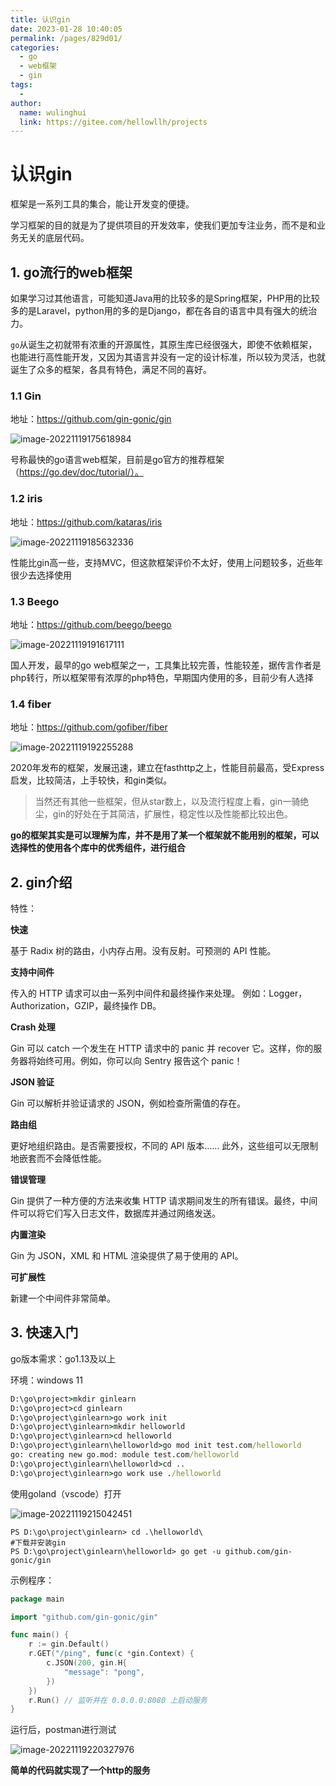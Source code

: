 ```yaml
---
title: 认识gin
date: 2023-01-28 10:40:05
permalink: /pages/829d01/
categories:
  - go
  - web框架
  - gin
tags:
  - 
author: 
  name: wulinghui
  link: https://gitee.com/hellowllh/projects
---
```

# 认识gin

框架是一系列工具的集合，能让开发变的便捷。

学习框架的目的就是为了提供项目的开发效率，使我们更加专注业务，而不是和业务无关的底层代码。

## 1. go流行的web框架

如果学习过其他语言，可能知道Java用的比较多的是Spring框架，PHP用的比较多的是Laravel，python用的多的是Django，都在各自的语言中具有强大的统治力。

`go`从诞生之初就带有浓重的开源属性，其原生库已经很强大，即使不依赖框架，也能进行高性能开发，又因为其语言并没有一定的设计标准，所以较为灵活，也就诞生了众多的框架，各具有特色，满足不同的喜好。

### 1.1 Gin

地址：https://github.com/gin-gonic/gin

![image-20221119175618984](img/image-20221119175618984.png)

号称最快的go语言web框架，目前是go官方的推荐框架（https://go.dev/doc/tutorial/）。



### 1.2 iris

地址：https://github.com/kataras/iris

![image-20221119185632336](img/image-20221119185632336.png)

性能比gin高一些，支持MVC，但这款框架评价不太好，使用上问题较多，近些年很少去选择使用

### 1.3 Beego

地址：https://github.com/beego/beego 

![image-20221119191617111](img/image-20221119191617111.png)

国人开发，最早的go web框架之一，工具集比较完善，性能较差，据传言作者是php转行，所以框架带有浓厚的php特色，早期国内使用的多，目前少有人选择

### 1.4 fiber

地址：https://github.com/gofiber/fiber

![image-20221119192255288](img/image-20221119192255288.png)

2020年发布的框架，发展迅速，建立在fasthttp之上，性能目前最高，受Express启发，比较简洁，上手较快，和gin类似。



> 当然还有其他一些框架，但从star数上，以及流行程度上看，gin一骑绝尘，gin的好处在于其简洁，扩展性，稳定性以及性能都比较出色。

**go的框架其实是可以理解为库，并不是用了某一个框架就不能用别的框架，可以选择性的使用各个库中的优秀组件，进行组合**

## 2. gin介绍

特性：

**快速**

基于 Radix 树的路由，小内存占用。没有反射。可预测的 API 性能。

**支持中间件**

传入的 HTTP 请求可以由一系列中间件和最终操作来处理。 例如：Logger，Authorization，GZIP，最终操作 DB。

**Crash 处理**

Gin 可以 catch 一个发生在 HTTP 请求中的 panic 并 recover 它。这样，你的服务器将始终可用。例如，你可以向 Sentry 报告这个 panic！

**JSON 验证**

Gin 可以解析并验证请求的 JSON，例如检查所需值的存在。

**路由组**

更好地组织路由。是否需要授权，不同的 API 版本…… 此外，这些组可以无限制地嵌套而不会降低性能。

**错误管理**

Gin 提供了一种方便的方法来收集 HTTP 请求期间发生的所有错误。最终，中间件可以将它们写入日志文件，数据库并通过网络发送。

**内置渲染**

Gin 为 JSON，XML 和 HTML 渲染提供了易于使用的 API。

**可扩展性**

新建一个中间件非常简单。

## 3. 快速入门

go版本需求：go1.13及以上

环境：windows 11

~~~cmd
D:\go\project>mkdir ginlearn
D:\go\project>cd ginlearn
D:\go\project\ginlearn>go work init
D:\go\project\ginlearn>mkdir helloworld
D:\go\project\ginlearn>cd helloworld
D:\go\project\ginlearn\helloworld>go mod init test.com/helloworld
go: creating new go.mod: module test.com/helloworld
D:\go\project\ginlearn\helloworld>cd ..
D:\go\project\ginlearn>go work use ./helloworld
~~~

使用goland（vscode）打开

![image-20221119215042451](img/image-20221119215042451.png)

~~~shell
PS D:\go\project\ginlearn> cd .\helloworld\
#下载并安装gin
PS D:\go\project\ginlearn\helloworld> go get -u github.com/gin-gonic/gin
~~~

示例程序：

~~~go
package main

import "github.com/gin-gonic/gin"

func main() {
	r := gin.Default()
	r.GET("/ping", func(c *gin.Context) {
		c.JSON(200, gin.H{
			"message": "pong",
		})
	})
	r.Run() // 监听并在 0.0.0.0:8080 上启动服务
}

~~~

运行后，postman进行测试

![image-20221119220327976](img/image-20221119220327976.png)

**简单的代码就实现了一个http的服务**